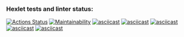 ### Hexlet tests and linter status:
[![Actions Status](https://github.com/hellhoun01/java-project-lvl1/workflows/hexlet-check/badge.svg)](https://github.com/hellhoun01/java-project-lvl1/actions)
[![Maintainability](https://api.codeclimate.com/v1/badges/d9a7e6e89e228b6ded53/maintainability)](https://codeclimate.com/github/Daniell010/java-project-lvl1/maintainability)
[![asciicast](https://asciinema.org/a/537349.svg)](https://asciinema.org/a/537349)
[![asciicast](https://asciinema.org/a/537824.svg)](https://asciinema.org/a/537824)
[![asciicast](https://asciinema.org/a/537976.svg)](https://asciinema.org/a/537976)
[![asciicast](https://asciinema.org/a/538039.svg)](https://asciinema.org/a/538039)
[![asciicast](https://asciinema.org/a/538050.svg)](https://asciinema.org/a/538050)
